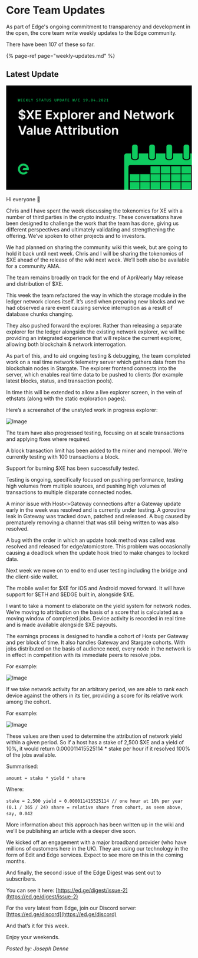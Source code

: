 # Core Team Updates

As part of Edge's ongoing commitment to transparency and development in the open, the core team write weekly updates to the Edge community.

There have been 107 of these so far.

{% page-ref page="weekly-updates.md" %}

## Latest Update

![](../../.gitbook/assets/weeklyupdate190421-1619462242450.png)

Hi everyone 👋

Chris and I have spent the week discussing the tokenomics for XE with a number of third parties in the crypto industry. These conversations have been designed to challenge the work that the team has done, giving us different perspectives and ultimately validating and strengthening the offering. We’ve spoken to other projects and to investors.

We had planned on sharing the community wiki this week, but are going to hold it back until next week. Chris and I will be sharing the tokenomics of $XE ahead of the release of the wiki next week. We’ll both also be available for a community AMA.

The team remains broadly on track for the end of April/early May release and distribution of $XE.

This week the team refactored the way in which the storage module in the ledger network clones itself. It’s used when preparing new blocks and we had observed a rare event causing service interruption as a result of database chunks changing.

They also pushed forward the explorer. Rather than releasing a separate explorer for the ledger alongside the existing network explorer, we will be providing an integrated experience that will replace the current explorer, allowing both blockchain & network interrogation.

As part of this, and to aid ongoing testing & debugging, the team completed work on a real time network telemetry server which gathers data from the blockchain nodes in Stargate. The explorer frontend connects into the server, which enables real time data to be pushed to clients \(for example latest blocks, status, and transaction pools\).

In time this will be extended to allow a live explorer screen, in the vein of ethstats \(along with the static exploration pages\).

Here’s a screenshot of the unstyled work in progress explorer:

![Image](https://cdn.edge.network/uploads/media/2021/04/26/explorer.png)

The team have also progressed testing, focusing on at scale transactions and applying fixes where required.

A block transaction limit has been added to the miner and mempool. We’re currently testing with 100 transactions a block.

Support for burning $XE has been successfully tested.

Testing is ongoing, specifically focused on pushing performance, testing high volumes from multiple sources, and pushing high volumes of transactions to multiple disparate connected nodes.

A minor issue with Host&lt;&gt;Gateway connections after a Gateway update early in the week was resolved and is currently under testing. A goroutine leak in Gateway was tracked down, patched and released. A bug caused by prematurely removing a channel that was still being written to was also resolved.

A bug with the order in which an update hook method was called was resolved and released for edge/atomicstore. This problem was occasionally causing a deadlock when the update hook tried to make changes to locked data.

Next week we move on to end to end user testing including the bridge and the client-side wallet.

The mobile wallet for $XE for iOS and Android moved forward. It will have support for $ETH and $EDGE built in, alongside $XE.

I want to take a moment to elaborate on the yield system for network nodes. We’re moving to attribution on the basis of a score that is calculated as a moving window of completed jobs. Device activity is recorded in real time and is made available alongside $XE payouts.

The earnings process is designed to handle a cohort of Hosts per Gateway and per block of time. It also handles Gateway and Stargate cohorts. With jobs distributed on the basis of audience need, every node in the network is in effect in competition with its immediate peers to resolve jobs.

For example:

![Image](https://cdn.edge.network/uploads/media/2021/04/26/excample-1.png)

If we take network activity for an arbitrary period, we are able to rank each device against the others in its tier, providing a score for its relative work among the cohort.

For example:

![Image](https://cdn.edge.network/uploads/media/2021/04/26/example-2.png)

These values are then used to determine the attribution of network yield within a given period. So if a host has a stake of 2,500 $XE and a yield of 10%, it would return 0.000011415525114 \* stake per hour if it resolved 100% of the jobs available.

Summarised:

`amount = stake * yield * share`

Where:

`stake = 2,500 yield = 0.000011415525114 // one hour at 10% per year (0.1 / 365 / 24) share = relative share from cohort, as seen above, say, 0.042`

More information about this approach has been written up in the wiki and we’ll be publishing an article with a deeper dive soon.

We kicked off an engagement with a major broadband provider \(who have millions of customers here in the UK\). They are using our technology in the form of Edit and Edge services. Expect to see more on this in the coming months.

And finally, the second issue of the Edge Digest was sent out to subscribers.

You can see it here: [https://ed.ge/digest/issue-2](https://ed.ge/digest/issue-2)

For the very latest from Edge, join our Discord server: [https://ed.ge/discord](https://ed.ge/discord)

And that’s it for this week.

Enjoy your weekends.

_Posted by: Joseph Denne_

